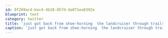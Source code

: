 ```yaml
---
id: 8f269acd-bac4-4b28-857d-da071ea8392e
blueprint: text
category: twitter
title: 'just got back from shoe-horning  the landcruiser through trails high above naramata'
caption: 'just got back from shoe-horning  the landcruiser through trails high above naramata'
---
```

